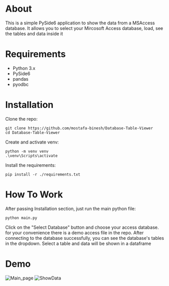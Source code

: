 # About
This is a simple PySide6 application to show the data from a MSAccess database. It allows you to select your Mircosoft Access database, load, see the tables and data inside it    
# Requirements
- Python 3.x
- PySide6
- pandas
- pyodbc
# Installation
Clone the repo:
```
git clone https://github.com/mostafa-binesh/Database-Table-Viewer
cd Database-Table-Viewer
```
Create and activate venv:
```
python -m venv venv
.\venv\Scripts\activate
```
Install the requirements:
```
pip install -r ./requirements.txt  
```
# How To Work
After passing Installation section, just run the main python file:  
```
python main.py   
```
Click on the "Select Database" button and choose your access database. for your convenience there is a demo access file in the repo.
After connecting to the database successfully, you can see the database's tables in the dropdown. Select a table and data will be shown in a dataframe
# Demo
![Main_page](https://github.com/user-attachments/assets/5d78ce90-baba-4943-9355-02086f4be184)
![ShowData](https://github.com/user-attachments/assets/c312d599-0f0f-4f9d-a5e8-0b65e0c8a4e3)
